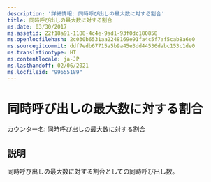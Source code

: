 ```yaml
---
description: '詳細情報: 同時呼び出しの最大数に対する割合'
title: 同時呼び出しの最大数に対する割合
ms.date: 03/30/2017
ms.assetid: 22f18a91-1188-4c4e-9ad1-93f0dc180858
ms.openlocfilehash: 2c030b6531aa2248169e91fa4c5f7af5cab8a6e0
ms.sourcegitcommit: ddf7edb67715a5b9a45e3dd44536dabc153c1de0
ms.translationtype: HT
ms.contentlocale: ja-JP
ms.lasthandoff: 02/06/2021
ms.locfileid: "99655189"
---
```

# <a name="percent-of-max-concurrent-calls"></a>同時呼び出しの最大数に対する割合

カウンター名: 同時呼び出しの最大数に対する割合  
  
## <a name="description"></a>説明  

 同時呼び出しの最大数に対する割合としての同時呼び出し数。
